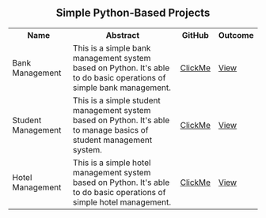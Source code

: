 <h2 align="center">Simple Python-Based Projects</h2>

<table>
  <tr>
    <th>Name</th>
    <th>Abstract</th>
    <th>GitHub</th>
    <th>Outcome</th>
  </tr>
  <tr>
    <td>Bank Management</td>
    <td>This is a simple bank management system based on Python. It's able to do basic operations of simple bank management.</td>
    <td><a href="https://github.com/mdrakibulislam-zero/PythonBankManagement">ClickMe</a></td>
    <td><a href="#">View</a></td>
  </tr>
  <tr>
    <td>Student Management</td>
    <td>This is a simple student management system based on Python. It's able to manage basics of student management system.</td>
    <td><a href="https://github.com/mdrakibulislam-zero/PythonStudentManagement">ClickMe</a></td>
    <td><a href="#">View</a></td>
  </tr>
  <tr>
    <td>Hotel Management</td>
    <td>This is a simple hotel management system based on Python. It's able to do basic operations of simple hotel management.</td>
    <td><a href="https://github.com/mdrakibulislam-zero/PythonHotelManagement">ClickMe</a></td>
    <td><a href="#">View</a></td>
  </tr>
</table>

